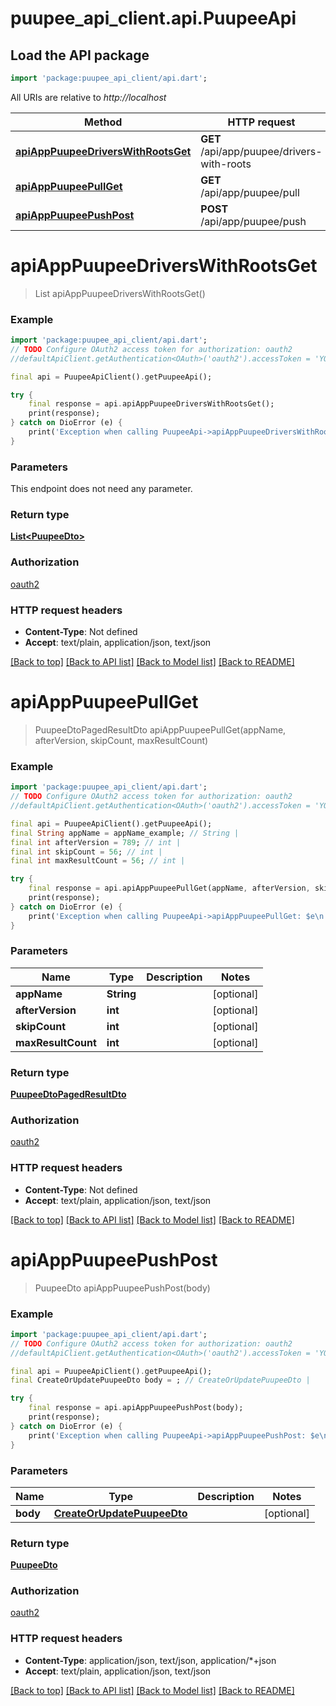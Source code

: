 # puupee_api_client.api.PuupeeApi

## Load the API package
```dart
import 'package:puupee_api_client/api.dart';
```

All URIs are relative to *http://localhost*

Method | HTTP request | Description
------------- | ------------- | -------------
[**apiAppPuupeeDriversWithRootsGet**](PuupeeApi.md#apiapppuupeedriverswithrootsget) | **GET** /api/app/puupee/drivers-with-roots | 
[**apiAppPuupeePullGet**](PuupeeApi.md#apiapppuupeepullget) | **GET** /api/app/puupee/pull | 
[**apiAppPuupeePushPost**](PuupeeApi.md#apiapppuupeepushpost) | **POST** /api/app/puupee/push | 


# **apiAppPuupeeDriversWithRootsGet**
> List<PuupeeDto> apiAppPuupeeDriversWithRootsGet()



### Example
```dart
import 'package:puupee_api_client/api.dart';
// TODO Configure OAuth2 access token for authorization: oauth2
//defaultApiClient.getAuthentication<OAuth>('oauth2').accessToken = 'YOUR_ACCESS_TOKEN';

final api = PuupeeApiClient().getPuupeeApi();

try {
    final response = api.apiAppPuupeeDriversWithRootsGet();
    print(response);
} catch on DioError (e) {
    print('Exception when calling PuupeeApi->apiAppPuupeeDriversWithRootsGet: $e\n');
}
```

### Parameters
This endpoint does not need any parameter.

### Return type

[**List&lt;PuupeeDto&gt;**](PuupeeDto.md)

### Authorization

[oauth2](../README.md#oauth2)

### HTTP request headers

 - **Content-Type**: Not defined
 - **Accept**: text/plain, application/json, text/json

[[Back to top]](#) [[Back to API list]](../README.md#documentation-for-api-endpoints) [[Back to Model list]](../README.md#documentation-for-models) [[Back to README]](../README.md)

# **apiAppPuupeePullGet**
> PuupeeDtoPagedResultDto apiAppPuupeePullGet(appName, afterVersion, skipCount, maxResultCount)



### Example
```dart
import 'package:puupee_api_client/api.dart';
// TODO Configure OAuth2 access token for authorization: oauth2
//defaultApiClient.getAuthentication<OAuth>('oauth2').accessToken = 'YOUR_ACCESS_TOKEN';

final api = PuupeeApiClient().getPuupeeApi();
final String appName = appName_example; // String | 
final int afterVersion = 789; // int | 
final int skipCount = 56; // int | 
final int maxResultCount = 56; // int | 

try {
    final response = api.apiAppPuupeePullGet(appName, afterVersion, skipCount, maxResultCount);
    print(response);
} catch on DioError (e) {
    print('Exception when calling PuupeeApi->apiAppPuupeePullGet: $e\n');
}
```

### Parameters

Name | Type | Description  | Notes
------------- | ------------- | ------------- | -------------
 **appName** | **String**|  | [optional] 
 **afterVersion** | **int**|  | [optional] 
 **skipCount** | **int**|  | [optional] 
 **maxResultCount** | **int**|  | [optional] 

### Return type

[**PuupeeDtoPagedResultDto**](PuupeeDtoPagedResultDto.md)

### Authorization

[oauth2](../README.md#oauth2)

### HTTP request headers

 - **Content-Type**: Not defined
 - **Accept**: text/plain, application/json, text/json

[[Back to top]](#) [[Back to API list]](../README.md#documentation-for-api-endpoints) [[Back to Model list]](../README.md#documentation-for-models) [[Back to README]](../README.md)

# **apiAppPuupeePushPost**
> PuupeeDto apiAppPuupeePushPost(body)



### Example
```dart
import 'package:puupee_api_client/api.dart';
// TODO Configure OAuth2 access token for authorization: oauth2
//defaultApiClient.getAuthentication<OAuth>('oauth2').accessToken = 'YOUR_ACCESS_TOKEN';

final api = PuupeeApiClient().getPuupeeApi();
final CreateOrUpdatePuupeeDto body = ; // CreateOrUpdatePuupeeDto | 

try {
    final response = api.apiAppPuupeePushPost(body);
    print(response);
} catch on DioError (e) {
    print('Exception when calling PuupeeApi->apiAppPuupeePushPost: $e\n');
}
```

### Parameters

Name | Type | Description  | Notes
------------- | ------------- | ------------- | -------------
 **body** | [**CreateOrUpdatePuupeeDto**](CreateOrUpdatePuupeeDto.md)|  | [optional] 

### Return type

[**PuupeeDto**](PuupeeDto.md)

### Authorization

[oauth2](../README.md#oauth2)

### HTTP request headers

 - **Content-Type**: application/json, text/json, application/*+json
 - **Accept**: text/plain, application/json, text/json

[[Back to top]](#) [[Back to API list]](../README.md#documentation-for-api-endpoints) [[Back to Model list]](../README.md#documentation-for-models) [[Back to README]](../README.md)

